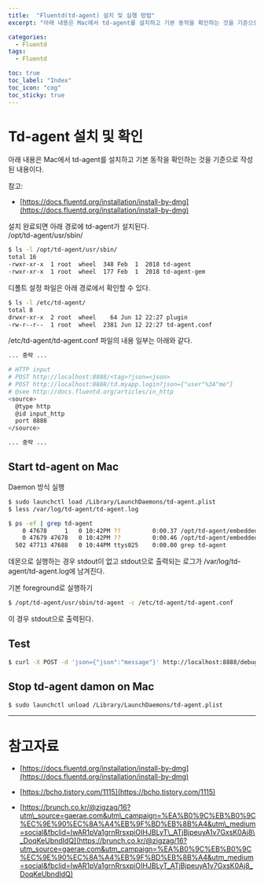 ```yaml
---
title:  "Fluentd(td-agent) 설치 및 실행 방법"
excerpt: "아래 내용은 Mac에서 td-agent를 설치하고 기본 동작을 확인하는 것을 기준으로 작성된 내용이다."

categories:
  - Fluentd
tags:
  - Fluentd

toc: true
toc_label: "Index"
toc_icon: "cog"
toc_sticky: true
---
```


Td-agent 설치 및 확인
================

아래 내용은 Mac에서 td-agent를 설치하고 기본 동작을 확인하는 것을 기준으로 작성된 내용이다.

참고:

*   [https://docs.fluentd.org/installation/install-by-dmg](https://docs.fluentd.org/installation/install-by-dmg)
    

  
설치 완료되면 아래 경로에 td-agent가 설치된다.  
/opt/td-agent/usr/sbin/

```bash
$ ls -l /opt/td-agent/usr/sbin/
total 16
-rwxr-xr-x  1 root  wheel  348 Feb  1  2018 td-agent
-rwxr-xr-x  1 root  wheel  177 Feb  1  2018 td-agent-gem

```

  
디폴트 설정 파일은 아래 경로에서 확인할 수 있다.

```bash
$ ls -l /etc/td-agent/
total 8
drwxr-xr-x  2 root  wheel    64 Jun 12 22:27 plugin
-rw-r--r--  1 root  wheel  2381 Jun 12 22:27 td-agent.conf

```

/etc/td-agent/td-agent.conf 파일의 내용 일부는 아래와 같다.

```bash
... 중략 ...

# HTTP input
# POST http://localhost:8888/<tag>?json=<json>
# POST http://localhost:8888/td.myapp.login?json={"user"%3A"me"}
# @see http://docs.fluentd.org/articles/in_http
<source>
  @type http
  @id input_http
  port 8888
</source>

... 중략 ...

```

Start td-agent on Mac
---------------------

Daemon 방식 실행

```bash
$ sudo launchctl load /Library/LaunchDaemons/td-agent.plist
$ less /var/log/td-agent/td-agent.log

$ ps -ef | grep td-agent
    0 47678     1   0 10:42PM ??         0:00.37 /opt/td-agent/embedded/bin/ruby /opt/td-agent/usr/sbin/td-agent --log /var/log/td-agent/td-agent.log --use-v1-config
    0 47679 47678   0 10:42PM ??         0:00.46 /opt/td-agent/embedded/bin/ruby -Eascii-8bit:ascii-8bit /opt/td-agent/usr/sbin/td-agent --log /var/log/td-agent/td-agent.log --use-v1-config --under-supervisor
  502 47713 47688   0 10:44PM ttys025    0:00.00 grep td-agent

```

데몬으로 실행하는 경우 stdout이 없고 stdout으로 출력되는 로그가 /var/log/td-agent/td-agent.log에 남겨진다.

  
기본 foreground로 실행하기

```bash
$ /opt/td-agent/usr/sbin/td-agent -c /etc/td-agent/td-agent.conf

```

이 경우 stdout으로 출력된다.

  

Test
----

```bash
$ curl -X POST -d 'json={"json":"message"}' http://localhost:8888/debug.test

```

  

Stop td-agent damon on Mac
--------------------------

```bash
$ sudo launchctl unload /Library/LaunchDaemons/td-agent.plist

```

  

* * *

참고자료
====

*   [https://docs.fluentd.org/installation/install-by-dmg](https://docs.fluentd.org/installation/install-by-dmg)
    
*   [https://bcho.tistory.com/1115](https://bcho.tistory.com/1115)
    
*   [https://brunch.co.kr/@zigzag/16?utm\_source=gaerae.com&utm\_campaign=%EA%B0%9C%EB%B0%9C%EC%9E%90%EC%8A%A4%EB%9F%BD%EB%8B%A4&utm\_medium=social&fbclid=IwAR1pVa1grnRrsxpiOIHJBLyT\_ATjBjpeuyA1v7GxsK0Aj8\_DoqKeUbndIdQ](https://brunch.co.kr/@zigzag/16?utm_source=gaerae.com&utm_campaign=%EA%B0%9C%EB%B0%9C%EC%9E%90%EC%8A%A4%EB%9F%BD%EB%8B%A4&utm_medium=social&fbclid=IwAR1pVa1grnRrsxpiOIHJBLyT_ATjBjpeuyA1v7GxsK0Aj8_DoqKeUbndIdQ)

